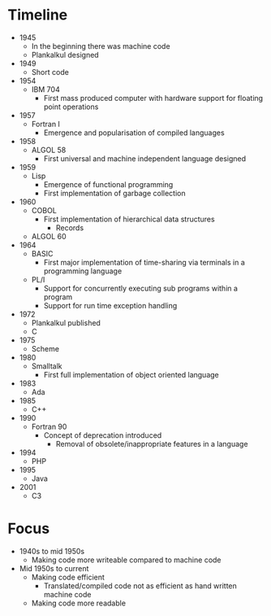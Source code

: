 # Timeline

- 1945
  - In the beginning there was machine code
  - Plankalkul designed
- 1949
  - Short code
- 1954
  - IBM 704
    - First mass produced computer with hardware support for floating point operations
- 1957
  - Fortran I
    - Emergence and popularisation of compiled languages
- 1958
  - ALGOL 58
    - First universal and machine independent language designed
- 1959
  - Lisp
    - Emergence of functional programming
    - First implementation of garbage collection
- 1960
  - COBOL
    - First implementation of hierarchical data structures
      - Records
  - ALGOL 60
- 1964
  - BASIC
    - First major implementation of time-sharing via terminals in a programming language
  - PL/I
    - Support for concurrently executing sub programs within a program
    - Support for run time exception handling
- 1972
  - Plankalkul published
  - C
- 1975
  - Scheme
- 1980
  - Smalltalk
    - First full implementation of object oriented language
- 1983
  - Ada
- 1985
  - C++
- 1990
  - Fortran 90
    - Concept of deprecation introduced
      - Removal of obsolete/inappropriate features in a language
- 1994
  - PHP
- 1995
  - Java
- 2001
  - C3

# Focus

- 1940s to mid 1950s
  - Making code more writeable compared to machine code
- Mid 1950s to current
  - Making code efficient
    - Translated/compiled code not as efficient as hand written machine code
  - Making code more readable